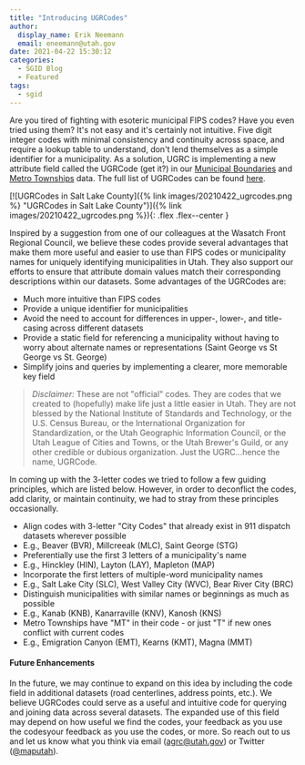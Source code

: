 ```yaml
---
title: "Introducing UGRCodes"
author:
  display_name: Erik Neemann
  email: eneemann@utah.gov
date: 2021-04-22 15:30:12
categories:
  - SGID Blog
  - Featured
tags:
  - sgid
---
```


Are you tired of fighting with esoteric municipal FIPS codes? Have you even tried using them? It's not easy and it's certainly not intuitive. Five digit integer codes with minimal consistency and continuity across space, and require a lookup table to understand, don't lend themselves as a simple identifier for a municipality. As a solution, UGRC is implementing a new attribute field called the UGRCode (get it?) in our [Municipal Boundaries](https://opendata.gis.utah.gov/datasets/utah-municipal-boundaries) and [Metro Townships](https://opendata.gis.utah.gov/datasets/utah-metro-townships) data. The full list of UGRCodes can be found [here](https://docs.google.com/spreadsheets/d/19cwbXoewTynDDv_fJ3hGekD4VbLef5VxrnSJfRx8My8/edit#gid=2028111876).

[![UGRCodes in Salt Lake County]({% link images/20210422_ugrcodes.png %} "UGRCodes in Salt Lake County")]({% link images/20210422_ugrcodes.png %}){: .flex .flex--center }

Inspired by a suggestion from one of our colleagues at the Wasatch Front Regional Council, we believe these codes provide several advantages that make them more useful and easier to use than FIPS codes or municipality names for uniquely identifying municipalities in Utah. They also support our efforts to ensure that attribute domain values match their corresponding descriptions within our datasets. Some advantages of the UGRCodes are:

- Much more intuitive than FIPS codes    
- Provide a unique identifier for municipalities
- Avoid the need to account for differences in upper-, lower-, and title-casing across different datasets
- Provide a static field for referencing a municipality without having to worry about alternate names or representations (Saint George vs St George vs St. George)
- Simplify joins and queries by implementing a clearer, more memorable key field

> *Disclaimer:* These are not "official" codes. They are codes that we created to (hopefully) make life just a little easier in Utah. They are not blessed by the National Institute of Standards and Technology, or the U.S. Census Bureau, or the International Organization for Standardization, or the Utah Geographic Information Council, or the Utah League of Cities and Towns, or the Utah Brewer's Guild, or any other credible or dubious organization. Just the UGRC...hence the name, UGRCode.

  

In coming up with the 3-letter codes we tried to follow a few guiding principles, which are listed below. However, in order to deconflict the codes, add clarity, or maintain continuity, we had to stray from these principles occasionally.

- Align codes with 3-letter "City Codes" that already exist in 911 dispatch datasets wherever possible
 - E.g., Beaver (BVR), Millcreeak (MLC), Saint George (STG)
- Preferentially use the first 3 letters of a municipality's name
 - E.g., Hinckley (HIN), Layton (LAY), Mapleton (MAP)
- Incorporate the first letters of multiple-word municipality names
 - E.g., Salt Lake City (SLC), West Valley City (WVC), Bear River City (BRC)
- Distinguish municipalities with similar names or beginnings as much as possible
 - E.g., Kanab (KNB), Kanarraville (KNV), Kanosh (KNS)
- Metro Townships have "MT" in their code - or just "T" if new ones conflict with current codes
 - E.g., Emigration Canyon (EMT), Kearns (KMT), Magna (MMT)
  
#### Future Enhancements
In the future, we may continue to expand on this idea by including the code field in additional datasets (road centerlines, address points, etc.). We believe UGRCodes could serve as a useful and intuitive code for querying and joining data across several datasets. The expanded use of this field may depend on how useful we find the codes, your feedback as you use the codesyour feedback as you use the codes, or more. So reach out to us and let us know what you think via email ([agrc@utah.gov](mailto:agrc@utah.gov)) or Twitter ([@maputah](https://twitter.com/maputah)).
